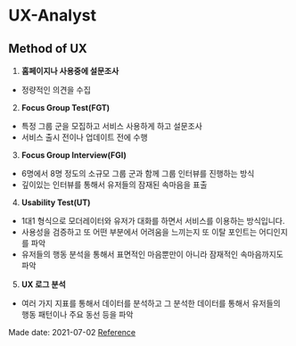 # UX-Analyst
## Method of UX

1. **홈페이지나 사용중에 설문조사** 
- 정량적인 의견을 수집

2. **Focus Group Test(FGT)**
- 특정 그룹 군을 모집하고 서비스 사용하게 하고 설문조사
- 서비스 출시 전이나 업데이트 전에 수행

3. **Focus Group Interview(FGI)**
- 6명에서 8명 정도의 소규모 그룹 군과 함께 그룹 인터뷰를 진행하는 방식
- 깊이있는 인터뷰를 통해서 유저들의 잠재된 속마음을 표출

4. **Usability Test(UT)**
- 1대1 형식으로 모더레이터와 유저가 대화를 하면서 서비스를 이용하는 방식입니다.
- 사용성을 검증하고 또 어떤 부분에서 어려움을 느끼는지 또 이탈 포인트는 어디인지를 파악
- 유저들의 행동 분석을 통해서 표면적인 마음뿐만이 아니라 잠재적인 속마음까지도 파악

5. **UX 로그 분석**
-  여러 가지 지표를 통해서 데이터를 분석하고 그 분석한 데이터를 통해서 유저들의 행동 패턴이나 주요 동선 등을 파악

Made date: 2021-07-02
[Reference](http://ndcreplay.nexon.com/NDC2017/sessions/NDC2017_0029.html#k%5B%5D=UX)
